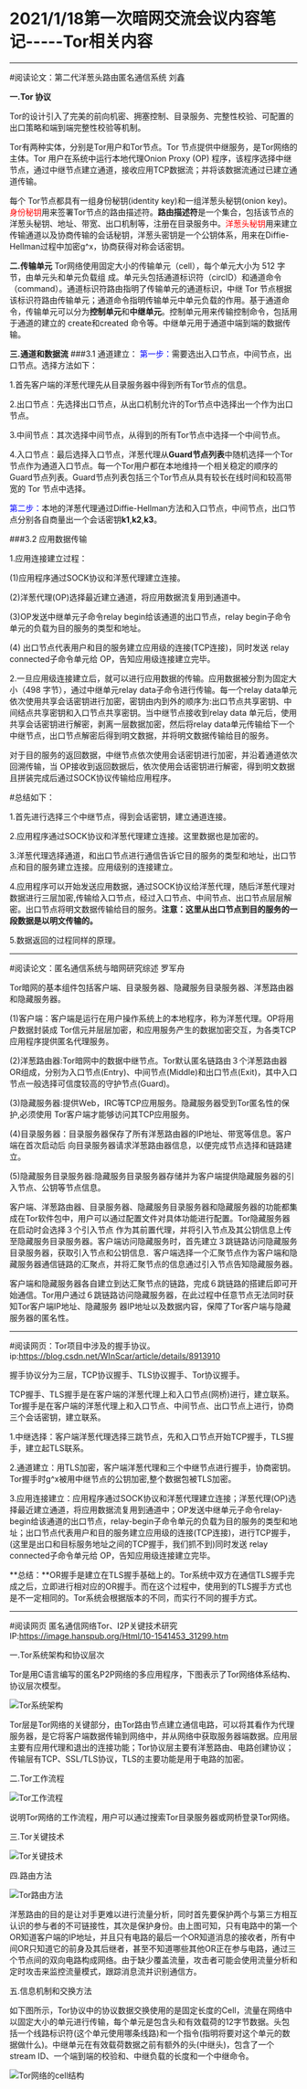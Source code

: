 # 2021/1/18第一次暗网交流会议内容笔记-----Tor相关内容
___

#阅读论文：第二代洋葱头路由匿名通信系统 刘鑫

**一.Tor 协议**

Tor的设计引入了完美的前向机密、拥塞控制、目录服务、完整性校验、可配置的出口策略和端到端完整性校验等机制。

Tor有两种实体，分别是Tor用户和Tor节点。Tor 节点提供中继服务，是Tor网络的主体。Tor 用户在系统中运行本地代理Onion Proxy (OP) 程序，该程序选择中继节点，通过中继节点建立通道，接收应用TCP数据流；并将该数据流通过已建立通道传输。


每个 Tor节点都具有一组身份秘钥(identity key)和一组洋葱头秘钥(onion key)。<font color=#FF0000 >身份秘钥</font>用来签署Tor节点的路由描述符。**路由描述符**是一个集合，包括该节点的洋葱头秘钥、地址、带宽、出口机制等，注册在目录服务中。<font color=#FF0000 >洋葱头秘钥</font>用来建立传输通道以及协商传输的会话秘钥，洋葱头密钥是一个公钥体系，用来在Diffie-Hellman过程中加密g^x，协商获得对称会话密钥。


**二.传输单元**
Tor网络使用固定大小的传输单元（cell），每个单元大小为 512 字节，由单元头和单元负载组
成。单元头包括通道标识符（circID）和通道命令（command）。通道标识符路由指明了传输单元的通道标识，中继 Tor 节点根据该标识符路由传输单元；通道命令指明传输单元中单元负载的作用。基于通道命令，传输单元可以分为**控制单元**和**中继单元**。控制单元用来传输控制命令，包括用于通道的建立的 create和created 命令等。中继单元用于通道中端到端的数据传输。


**三.通道和数据流**
###3.1 通道建立：
<font color=#0000FF >第一步：</font>需要选出入口节点，中间节点，出口节点。选择方法如下：

1.首先客户端的洋葱代理先从目录服务器中得到所有Tor节点的信息。

2.出口节点：先选择出口节点，从出口机制允许的Tor节点中选择出一个作为出口节点。

3.中间节点：其次选择中间节点，从得到的所有Tor节点中选择一个中间节点。

4.入口节点：最后选择入口节点，洋葱代理从**Guard节点列表**中随机选择一个Tor节点作为通道入口节点。每一个Tor用户都在本地维持一个相关稳定的顺序的Guard节点列表。Guard节点列表包括三个Tor节点从具有较长在线时间和较高带宽的 Tor 节点中选择。


<font color=#0000FF >第二步：</font>本地的洋葱代理通过Diffie-Hellman方法和入口节点，中间节点，出口节点分别各自商量出一个会话密钥**k1**,**k2**,**k3**。

###3.2 应用数据传输

1.应用连接建立过程：

(1)应用程序通过SOCK协议和洋葱代理建立连接。

(2)洋葱代理(OP)选择最近建立通道，将应用数据流复用到通道中。

(3)OP发送中继单元子命令relay begin给该通道的出口节点，relay begin子命令单元的负载为目的服务的类型和地址。

(4) 出口节点代表用户和目的服务建立应用级的连接(TCP连接)，同时发送 relay connected子命令单元给 OP，告知应用级连接建立完毕。

2.一旦应用级连接建立后，就可以进行应用数据的传输。应用数据被分割为固定大小（498 字节），通过中继单元relay data子命令进行传输。每一个relay data单元依次使用共享会话密钥进行加密，密钥由内到外的顺序为:出口节点共享密钥、中间结点共享密钥和入口节点共享密钥。当中继节点接收到relay data 单元后，使用共享会话密钥进行解密，剥离一层数据加密，然后将relay data单元传输给下一个中继节点，出口节点解密后得到明文数据，并将明文数据传输给目的服务。

对于目的服务的返回数据，中继节点依次使用会话密钥进行加密，并沿着通道依次回溯传输，当
OP接收到返回数据后，依次使用会话密钥进行解密，得到明文数据且拼装完成后通过SOCK协议传输给应用程序。

#总结如下：

1.首先进行选择三个中继节点，得到会话密钥，建立通道连接。

2.应用程序通过SOCK协议和洋葱代理建立连接。这里数据也是加密的。

3.洋葱代理选择通道，和出口节点进行通信告诉它目的服务的类型和地址，出口节点和目的服务建立连接。应用级别的连接建立。

4.应用程序可以开始发送应用数据，通过SOCK协议给洋葱代理，随后洋葱代理对数据进行三层加密,传输给入口节点，经过入口节点、中间节点、出口节点层层解密。出口节点将明文数据传输给目的服务。**注意：这里从出口节点到目的服务的一段数据是以明文传输的。**

5.数据返回的过程同样的原理。


---


#阅读论文：匿名通信系统与暗网研究综述 罗军舟

Tor暗网的基本组件包括客户端、目录服务器、隐藏服务目录服务器、洋葱路由器和隐藏服务器。

(1)客户端：客户端是运行在用户操作系统上的本地程序，称为洋葱代理。OP将用户数据封装成 Tor信元并层层加密，和应用服务产生的数据加密交互，为各类TCP应用程序提供匿名代理服务。

(2)洋葱路由器:Tor暗网中的数据中继节点。Tor默认匿名链路由３个洋葱路由器OR组成，分别为入口节点(Entry)、中间节点(Middle)和出口节点(Exit)，其中入口节点一般选择可信度较高的守护节点(Guard)。

(3)隐藏服务器:提供Ｗeb，IRC等TCP应用服务。隐藏服务器受到Tor匿名性的保护,必须使用
Tor客户端才能够访问其TCP应用服务。

(4)目录服务器：目录服务器保存了所有洋葱路由器的IP地址、带宽等信息。客户端在首次启动后
向目录服务器请求洋葱路由器信息，以便完成节点选择和链路建立。

(5)隐藏服务目录服务器:隐藏服务目录服务器存储并为客户端提供隐藏服务器的引入节点、公钥等节点信息。

客户端、洋葱路由器、目录服务器、隐藏服务目录服务器和隐藏服务器的功能都集成在Tor软件包中，用户可以通过配置文件对具体功能进行配置。Tor隐藏服务器在启动时会选择３个引入节点
作为其前置代理，并将引入节点及其公钥信息上传至隐藏服务目录服务器。客户端访问隐藏服务时，首先建立３跳链路访问隐藏服务目录服务器，获取引入节点和公钥信息．客户端选择一个汇聚节点作为客户端和隐藏服务器通信链路的汇聚点，并将汇聚节点的信息通过引入节点告知隐藏服务器。

客户端和隐藏服务器各自建立到达汇聚节点的链路，完成６跳链路的搭建后即可开始通信。Tor用户通过６跳链路访问隐藏服务器，在此过程中任意节点无法同时获知Tor客户端IP地址、隐藏服务 器IP地址以及数据内容，保障了Tor客户端与隐藏服务器的匿名性。

---

#阅读网页：Tor项目中涉及的握手协议。  ip:https://blog.csdn.net/WInScar/article/details/8913910

握手协议分为三层，TCP协议握手、TLS协议握手、Tor协议握手。

TCP握手、TLS握手是在客户端的洋葱代理上和入口节点(网桥)进行，建立联系。Tor握手是在客户端的洋葱代理上和入口节点、中间节点、出口节点上进行，协商三个会话密钥，建立联系。

1.中继选择：客户端洋葱代理选择三跳节点，先和入口节点开始TCP握手，TLS握手，建立起TLS联系。

2.通道建立：用TLS加密，客户端洋葱代理和三个中继节点进行握手，协商密钥。Tor握手时g^x被用中继节点的公钥加密,整个数据包被TLS加密。

3.应用连接建立：应用程序通过SOCK协议和洋葱代理建立连接；洋葱代理(OP)选择最近建立通道，将应用数据流复用到通道中；OP发送中继单元子命令relay-begin给该通道的出口节点，relay-begin子命令单元的负载为目的服务的类型和地址；出口节点代表用户和目的服务建立应用级的连接(TCP连接)，进行TCP握手，(这里是出口和目标服务地址之间的TCP握手，我们抓不到)同时发送 relay connected子命令单元给 OP，告知应用级连接建立完毕。

**总结：**OR握手是建立在TLS握手基础上的。Tor系统中双方在通信TLS握手完成之后，立即进行相对应的OR握手。而在这个过程中，使用到的TLS握手方式也是不一定相同的。Tor系统会根据版本的不同，而实行不同的握手方式。

---
#阅读网页 匿名通信网络Tor、I2P关键技术研究 IP:https://image.hanspub.org/Html/10-1541453_31299.htm

一.Tor系统架构和协议层次

Tor是用C语言编写的匿名P2P网络的多应用程序，下图表示了Tor网络体系结构、协议层次模型。

![Tor系统架构](F:\读书笔记\暗网\2021-1-18暗网组会-Tor协议内容\架构.png)

Tor层是Tor网络的关键部分，由Tor路由节点建立通信电路，可以将其看作为代理服务器，是它将客户端数据传输到网络中，并从网络中获取服务器端数据。应用层主要有应用代理和退出的连接功能；Tor协议层主要有洋葱路由、电路创建协议；传输层有TCP、SSL/TLS协议，TLS的主要功能是用于电路的加密。

二.Tor工作流程

![Tor工作流程](F:\读书笔记\暗网\2021-1-18暗网组会-Tor协议内容\流程.png)

说明Tor网络的工作流程，用户可以通过搜索Tor目录服务器或网桥登录Tor网络。

三.Tor关键技术

![Tor关键技术](F:\读书笔记\暗网\2021-1-18暗网组会-Tor协议内容\关键技术.png)

四.路由方法

![Tor路由方法](F:\读书笔记\暗网\2021-1-18暗网组会-Tor协议内容\路由方法.png)

洋葱路由的目的是让对手更难以进行流量分析，同时首先要保护两个与第三方相互认识的参与者的不可链接性，其次是保护身份。由上图可知，只有电路中的第一个OR知道客户端的IP地址，并且只有电路的最后一个OR知道消息的接收者，所有中间OR只知道它的前身及其后继者，甚至不知道哪些其他OR正在参与电路，通过三个节点间的双向电路构成网络。由于缺少覆盖流量，攻击者可能会使用流量分析和定时攻击来监控流量模式，跟踪消息流并识别通信方。

五.信息机制和交换方法

如下图所示，Tor协议中的协议数据交换使用的是固定长度的Cell，流量在网络中以固定大小的单元进行传输，每个单元是包含头和有效载荷的12字节数据。头包括一个线路标识符(这个单元使用哪条线路)和一个指令(指明将要对这个单元的数据做什么)。中继单元在有效载荷数据之前有额外的头(中继头)，包含了一个stream ID、一个端到端的校验和、中继负载的长度和一个中继命令。

![Tor网络的cell结构](F:\读书笔记\暗网\2021-1-18暗网组会-Tor协议内容\数据交换.png)